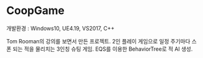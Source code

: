 # CoopGame
 
개발환경 : Windows10, UE4.19, VS2017, C++

Tom Rooman의 강의를 보면서 만든 프로젝트.
2인 플레이 게임으로 일정 주기마다 스폰 되는 적을 물리치는 3인칭 슈팅 게임.
EQS를 이용한 BehaviorTree로 적 AI 생성.
